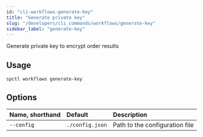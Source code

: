 ```yaml
---
id: "cli-workflows-generate-key"
title: "Generate private key"
slug: "/developers/cli_commands/workflows/generate-key"
sidebar_label: "generate-key"
---
```


Generate private key to encrypt order results

## Usage

```
spctl workflows generate-key
```

## Options

|**Name, shorthand**|**Default**|**Description**|
| :- | :- | :- |
|`--config`|`./config.json`|Path to the configuration file|
